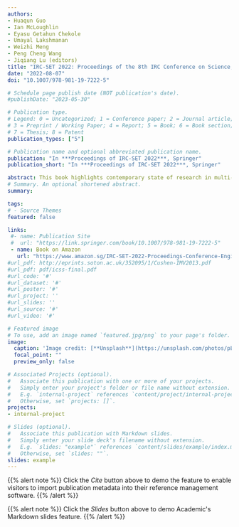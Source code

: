 ```yaml
---
authors:
- Huaqun Guo
- Ian McLoughlin
- Eyasu Getahun Chekole
- Umayal Lakshmanan
- Weizhi Meng
- Peng Cheng Wang
- Jiqiang Lu (editors)
title: "IRC-SET 2022: Proceedings of the 8th IRC Conference on Science, Engineering and Technology"
date: "2022-08-07"
doi: "10.1007/978-981-19-7222-5"

# Schedule page publish date (NOT publication's date).
#publishDate: "2023-05-30"

# Publication type.
# Legend: 0 = Uncategorized; 1 = Conference paper; 2 = Journal article;
# 3 = Preprint / Working Paper; 4 = Report; 5 = Book; 6 = Book section;
# 7 = Thesis; 8 = Patent
publication_types: ["5"]

# Publication name and optional abbreviated publication name.
publication: "In ***Proceedings of IRC-SET 2022***, Springer"
publication_short: "In ***Proceedings of IRC-SET 2022***, Springer"

abstract: This book highlights contemporary state of research in multi-disciplinary areas in Physics, Biomedical Sciences, Chemical Engineering, Mechanical Engineering, Computer Science/Engineering, Life Sciences, and Healthcare. The accepted submissions to the 8th IRC Conference on Science, Engineering and Technology (IRC-SET 2022) that were presented on 6th August 2022, are published in this conference proceedings. The papers presented here were shortlisted after extensive rounds of rigorous reviews by a panel of esteemed individuals who are pioneers and experts in their respective domains.
# Summary. An optional shortened abstract.
summary: 

tags:
# - Source Themes
featured: false

links:
 #- name: Publication Site
 #  url: "https://link.springer.com/book/10.1007/978-981-19-7222-5"
 - name: Book on Amazon
   url: "https://www.amazon.sg/IRC-SET-2022-Proceedings-Conference-Engineering/dp/9811972214/ref=sr_1_1?qid=1685690591&refinements=p_27%3A"
#url_pdf: http://eprints.soton.ac.uk/352095/1/Cushen-IMV2013.pdf
#url_pdf: pdf/icss-final.pdf
#url_code: '#'
#url_dataset: '#'
#url_poster: '#'
#url_project: ''
#url_slides: ''
#url_source: '#'
#url_video: '#'

# Featured image
# To use, add an image named `featured.jpg/png` to your page's folder. 
image:
  caption: 'Image credit: [**Unsplash**](https://unsplash.com/photos/pLCdAaMFLTE)'
  focal_point: ""
  preview_only: false

# Associated Projects (optional).
#   Associate this publication with one or more of your projects.
#   Simply enter your project's folder or file name without extension.
#   E.g. `internal-project` references `content/project/internal-project/index.md`.
#   Otherwise, set `projects: []`.
projects:
- internal-project

# Slides (optional).
#   Associate this publication with Markdown slides.
#   Simply enter your slide deck's filename without extension.
#   E.g. `slides: "example"` references `content/slides/example/index.md`.
#   Otherwise, set `slides: ""`.
slides: example
---
```


{{% alert note %}}
Click the *Cite* button above to demo the feature to enable visitors to import publication metadata into their reference management software.
{{% /alert %}}

{{% alert note %}}
Click the *Slides* button above to demo Academic's Markdown slides feature.
{{% /alert %}}

